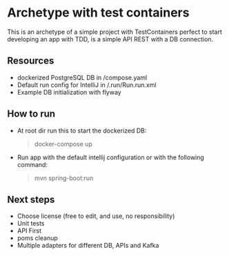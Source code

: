 # Archetype with test containers
This is an archetype of a simple project with TestContainers perfect to start
developing an app with TDD, is a simple API REST with a DB connection.

## Resources
- dockerized PostgreSQL DB in /compose.yaml
- Default run config for IntelliJ in /.run/Run.run.xml
- Example DB initialization with flyway

## How to run
- At root dir run this to start the dockerized DB:
  > docker-compose up
- Run app with the default intellij configuration or with the following command:
  > mvn spring-boot:run

## Next steps
- Choose license (free to edit, and use, no responsibility)
- Unit tests
- API First
- poms cleanup
- Multiple adapters for different DB, APIs and Kafka